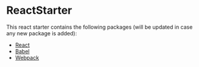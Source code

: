 # ReactStarter

This react starter contains the following packages (will be updated in case any new package is added): 

* [React](https://reactjs.org/)
* [Babel](https://babeljs.io/)
* [Webpack](https://webpack.github.io/)

